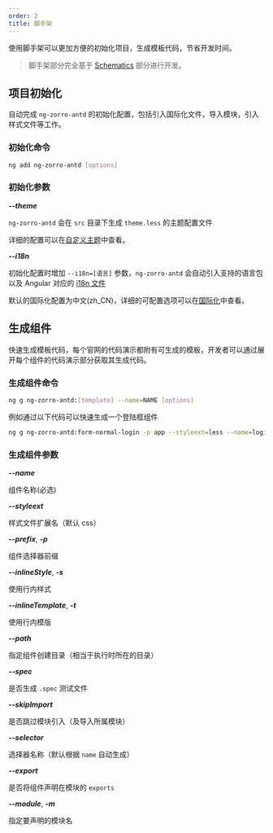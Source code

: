 ```yaml
---
order: 2
title: 脚手架
---
```

使用脚手架可以更加方便的初始化项目，生成模板代码，节省开发时间。
> 脚手架部分完全基于 [Schematics](https://blog.angular.io/schematics-an-introduction-dc1dfbc2a2b2) 部分进行开发。

## 项目初始化

自动完成 `ng-zorro-antd` 的初始化配置，包括引入国际化文件，导入模块，引入样式文件等工作。

### 初始化命令

```bash
ng add ng-zorro-antd [options]
```

### 初始化参数

***--theme***

`ng-zorro-antd` 会在 `src` 目录下生成 `theme.less` 的主题配置文件

详细的配置可以在[自定义主题](/docs/customize-theme/zh)中查看。

***--i18n***

初始化配置时增加 `--i18n=[语言]` 参数，`ng-zorro-antd` 会自动引入支持的语言包以及 Angular 对应的 [i18n 文件](https://angular.io/guide/i18n)

默认的国际化配置为中文(zh_CN)，详细的可配置选项可以在[国际化](/docs/i18n/zh)中查看。

## 生成组件

快速生成模板代码，每个官网的代码演示都附有可生成的模板，开发者可以通过展开每个组件的代码演示部分获取其生成代码。

### 生成组件命令

```bash
ng g ng-zorro-antd:[template] --name=NAME [options]
```

例如通过以下代码可以快速生成一个登陆框组件

```bash
ng g ng-zorro-antd:form-normal-login -p app --styleext=less --name=login
```

### 生成组件参数

***--name***

组件名称(必选)

***--styleext***

样式文件扩展名（默认 css）

***--prefix***, ***-p***

组件选择器前缀

***--inlineStyle***, ***-s***

使用行内样式

***--inlineTemplate***, ***-t***

使用行内模版

***--path***

指定组件创建目录（相当于执行时所在的目录）

***--spec***

是否生成 `.spec` 测试文件

***--skipImport***

是否跳过模块引入（及导入所属模块）

***--selector***

选择器名称（默认根据 `name` 自动生成）

***--export***

是否将组件声明在模块的 `exports`


***--module***, ***-m***

指定要声明的模块名

